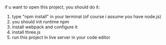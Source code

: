 if u want to open this project, you should  do it:
1.  type "npm install" in your terminal (of course i  assume you have node.js)
2.  you should init runtime  npm
3.  install webpack and configure it 
4.  install  three.js
5.  run this project in live server in your code editor
